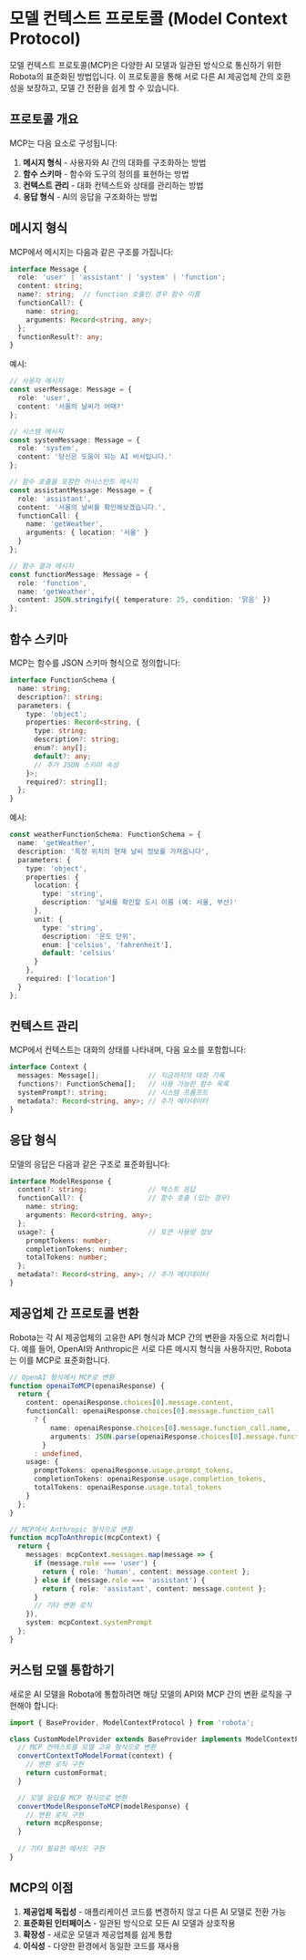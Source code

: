 # 모델 컨텍스트 프로토콜 (Model Context Protocol)

모델 컨텍스트 프로토콜(MCP)은 다양한 AI 모델과 일관된 방식으로 통신하기 위한 Robota의 표준화된 방법입니다. 이 프로토콜을 통해 서로 다른 AI 제공업체 간의 호환성을 보장하고, 모델 간 전환을 쉽게 할 수 있습니다.

## 프로토콜 개요

MCP는 다음 요소로 구성됩니다:

1. **메시지 형식** - 사용자와 AI 간의 대화를 구조화하는 방법
2. **함수 스키마** - 함수와 도구의 정의를 표현하는 방법
3. **컨텍스트 관리** - 대화 컨텍스트와 상태를 관리하는 방법
4. **응답 형식** - AI의 응답을 구조화하는 방법

## 메시지 형식

MCP에서 메시지는 다음과 같은 구조를 가집니다:

```typescript
interface Message {
  role: 'user' | 'assistant' | 'system' | 'function';
  content: string;
  name?: string;  // function 호출인 경우 함수 이름
  functionCall?: {
    name: string;
    arguments: Record<string, any>;
  };
  functionResult?: any;
}
```

예시:

```typescript
// 사용자 메시지
const userMessage: Message = {
  role: 'user',
  content: '서울의 날씨가 어때?'
};

// 시스템 메시지
const systemMessage: Message = {
  role: 'system',
  content: '당신은 도움이 되는 AI 비서입니다.'
};

// 함수 호출을 포함한 어시스턴트 메시지
const assistantMessage: Message = {
  role: 'assistant',
  content: '서울의 날씨를 확인해보겠습니다.',
  functionCall: {
    name: 'getWeather',
    arguments: { location: '서울' }
  }
};

// 함수 결과 메시지
const functionMessage: Message = {
  role: 'function',
  name: 'getWeather',
  content: JSON.stringify({ temperature: 25, condition: '맑음' })
};
```

## 함수 스키마

MCP는 함수를 JSON 스키마 형식으로 정의합니다:

```typescript
interface FunctionSchema {
  name: string;
  description?: string;
  parameters: {
    type: 'object';
    properties: Record<string, {
      type: string;
      description?: string;
      enum?: any[];
      default?: any;
      // 추가 JSON 스키마 속성
    }>;
    required?: string[];
  };
}
```

예시:

```typescript
const weatherFunctionSchema: FunctionSchema = {
  name: 'getWeather',
  description: '특정 위치의 현재 날씨 정보를 가져옵니다',
  parameters: {
    type: 'object',
    properties: {
      location: {
        type: 'string',
        description: '날씨를 확인할 도시 이름 (예: 서울, 부산)'
      },
      unit: {
        type: 'string',
        description: '온도 단위',
        enum: ['celsius', 'fahrenheit'],
        default: 'celsius'
      }
    },
    required: ['location']
  }
};
```

## 컨텍스트 관리

MCP에서 컨텍스트는 대화의 상태를 나타내며, 다음 요소를 포함합니다:

```typescript
interface Context {
  messages: Message[];            // 지금까지의 대화 기록
  functions?: FunctionSchema[];   // 사용 가능한 함수 목록
  systemPrompt?: string;          // 시스템 프롬프트
  metadata?: Record<string, any>; // 추가 메타데이터
}
```

## 응답 형식

모델의 응답은 다음과 같은 구조로 표준화됩니다:

```typescript
interface ModelResponse {
  content?: string;               // 텍스트 응답
  functionCall?: {                // 함수 호출 (있는 경우)
    name: string;
    arguments: Record<string, any>;
  };
  usage?: {                       // 토큰 사용량 정보
    promptTokens: number;
    completionTokens: number;
    totalTokens: number;
  };
  metadata?: Record<string, any>; // 추가 메타데이터
}
```

## 제공업체 간 프로토콜 변환

Robota는 각 AI 제공업체의 고유한 API 형식과 MCP 간의 변환을 자동으로 처리합니다. 예를 들어, OpenAI와 Anthropic은 서로 다른 메시지 형식을 사용하지만, Robota는 이를 MCP로 표준화합니다.

```typescript
// OpenAI 형식에서 MCP로 변환
function openaiToMCP(openaiResponse) {
  return {
    content: openaiResponse.choices[0].message.content,
    functionCall: openaiResponse.choices[0].message.function_call
      ? {
          name: openaiResponse.choices[0].message.function_call.name,
          arguments: JSON.parse(openaiResponse.choices[0].message.function_call.arguments)
        }
      : undefined,
    usage: {
      promptTokens: openaiResponse.usage.prompt_tokens,
      completionTokens: openaiResponse.usage.completion_tokens,
      totalTokens: openaiResponse.usage.total_tokens
    }
  };
}

// MCP에서 Anthropic 형식으로 변환
function mcpToAnthropic(mcpContext) {
  return {
    messages: mcpContext.messages.map(message => {
      if (message.role === 'user') {
        return { role: 'human', content: message.content };
      } else if (message.role === 'assistant') {
        return { role: 'assistant', content: message.content };
      }
      // 기타 변환 로직
    }),
    system: mcpContext.systemPrompt
  };
}
```

## 커스텀 모델 통합하기

새로운 AI 모델을 Robota에 통합하려면 해당 모델의 API와 MCP 간의 변환 로직을 구현해야 합니다:

```typescript
import { BaseProvider, ModelContextProtocol } from 'robota';

class CustomModelProvider extends BaseProvider implements ModelContextProtocol {
  // MCP 컨텍스트를 모델 고유 형식으로 변환
  convertContextToModelFormat(context) {
    // 변환 로직 구현
    return customFormat;
  }

  // 모델 응답을 MCP 형식으로 변환
  convertModelResponseToMCP(modelResponse) {
    // 변환 로직 구현
    return mcpResponse;
  }
  
  // 기타 필요한 메서드 구현
}
```

## MCP의 이점

1. **제공업체 독립성** - 애플리케이션 코드를 변경하지 않고 다른 AI 모델로 전환 가능
2. **표준화된 인터페이스** - 일관된 방식으로 모든 AI 모델과 상호작용
3. **확장성** - 새로운 모델과 제공업체를 쉽게 통합
4. **이식성** - 다양한 환경에서 동일한 코드를 재사용 